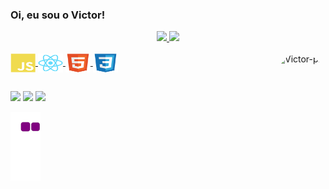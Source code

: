### Oi, eu sou o Victor! 

<div align="center">
  <a href="https://github.com/victorpaliari">
  <img height="180em" src="https://github-readme-stats.vercel.app/api?username=victorpaliari&show_icons=true&theme=dark&include_all_commits=true&count_private=true"/>
  <img height="180em" src="https://github-readme-stats.vercel.app/api/top-langs/?username=victorpaliari&layout=compact&langs_count=7&theme=dark"/>
</div>

<div style="display: inline_block"><br>
  <img align="center" alt="Victor-Js" height="30" width="40" src="https://raw.githubusercontent.com/devicons/devicon/master/icons/javascript/javascript-plain.svg">
  <img align="center" alt="Victor-React" height="30" width="40" src="https://raw.githubusercontent.com/devicons/devicon/master/icons/react/react-original.svg">
  <img align="center" alt="Victor-HTML" height="30" width="40" src="https://raw.githubusercontent.com/devicons/devicon/master/icons/html5/html5-original.svg">
  <img align="center" alt="Victor-CSS" height="30" width="40" src="https://raw.githubusercontent.com/devicons/devicon/master/icons/css3/css3-original.svg">
  <img align="right" alt="Victor-pic" height="150" style="border-radius:50px;" src="https://cdn.discordapp.com/attachments/714922342848921684/1046081133403717722/788DB4C0-37C1-47CF-AD62-31510A6EE278.png">
</div>

##

<div> 
 <a href="https://https://discord.gg/VQU3Am3u" target="_blank"><img src="https://img.shields.io/badge/Discord-7289DA?style=for-the-badge&logo=discord&logoColor=white" target="_blank"></a> 
  <a href = "mailto:victorrpaliari@gmail.com"><img src="https://img.shields.io/badge/-Gmail-%23333?style=for-the-badge&logo=gmail&logoColor=white" target="_blank"></a>
  <a href="https://www.linkedin.com/in/victorpaliari/" target="_blank"><img src="https://img.shields.io/badge/-LinkedIn-%230077B5?style=for-the-badge&logo=linkedin&logoColor=white" target="_blank"></a> 
 
  ![Snake animation](https://github.com/victorpaliari/victorpaliari/blob/output/github-contribution-grid-snake.gif)

